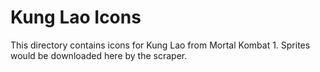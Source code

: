 # Kung Lao Icons

This directory contains icons for Kung Lao from Mortal Kombat 1.
Sprites would be downloaded here by the scraper.
